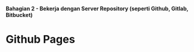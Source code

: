 #### Bahagian 2 - Bekerja dengan Server Repository (seperti Github, Gitlab, Bitbucket)

# Github Pages